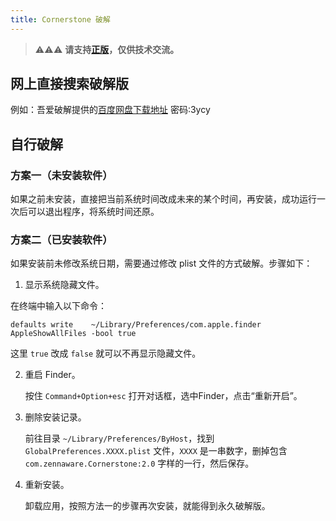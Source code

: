```yaml
---
title: Cornerstone 破解
---
```


> ⚠️⚠️⚠️ **请支持[正版](https://cornerstone.assembla.com)，仅供技术交流。**

## 网上直接搜索破解版

例如：吾爱破解提供的[百度网盘下载地址](https://pan.baidu.com/s/19UY-fokUDgEcX85O69dSng)  密码:3ycy

## 自行破解

### 方案一（未安装软件）

如果之前未安装，直接把当前系统时间改成未来的某个时间，再安装，成功运行一次后可以退出程序，将系统时间还原。

### 方案二（已安装软件）

如果安装前未修改系统日期，需要通过修改 plist 文件的方式破解。步骤如下：

1. 显示系统隐藏文件。

  在终端中输入以下命令：

  ```
  defaults write    ~/Library/Preferences/com.apple.finder AppleShowAllFiles -bool true
  ```
  
  这里 `true` 改成 `false` 就可以不再显示隐藏文件。

2. 重启 Finder。

   按住 `Command+Option+esc` 打开对话框，选中Finder，点击“重新开启”。

3. 删除安装记录。

   前往目录 `~/Library/Preferences/ByHost`，找到 `GlobalPreferences.XXXX.plist` 文件，`XXXX` 是一串数字，删掉包含 `com.zennaware.Cornerstone:2.0` 字样的一行，然后保存。

4. 重新安装。

   卸载应用，按照方法一的步骤再次安装，就能得到永久破解版。
